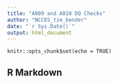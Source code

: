 ```yaml
---
title: "A009 and A010 DQ Checks"
author: "NCCES_tim_bender"
date: "`r Sys.Date()`"
output: html_document
---
```


```{r setup, include=FALSE}
knitr::opts_chunk$set(echo = TRUE)
```

## R Markdown
